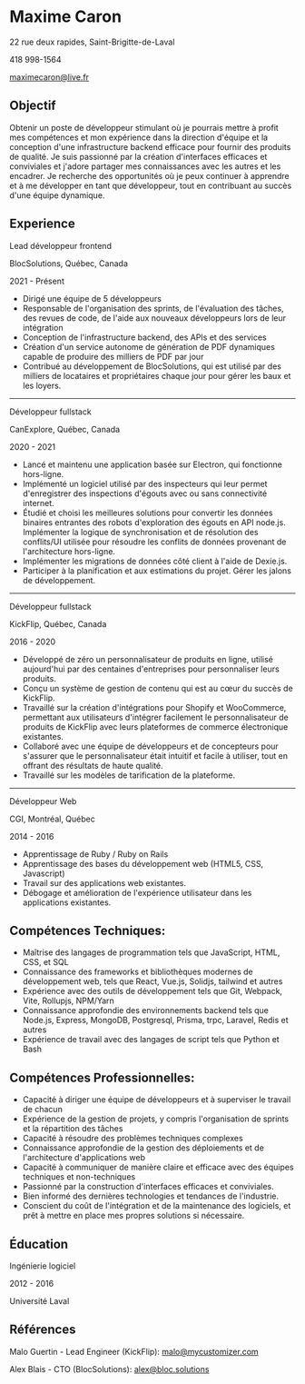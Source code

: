 # Maxime Caron

22 rue deux rapides, Saint-Brigitte-de-Laval

418 998-1564

maximecaron@live.fr

## Objectif

Obtenir un poste de développeur stimulant où je pourrais mettre à profit mes compétences et mon expérience dans la direction d'équipe et la conception d'une infrastructure backend efficace pour fournir des produits de qualité. Je suis passionné par la création d'interfaces efficaces et conviviales et j'adore partager mes connaissances avec les autres et les encadrer. Je recherche des opportunités où je peux continuer à apprendre et à me développer en tant que développeur, tout en contribuant au succès d'une équipe dynamique.

## Experience

Lead développeur frontend

BlocSolutions, Québec, Canada

2021 - Présent


- Dirigé une équipe de 5 développeurs
- Responsable de l'organisation des sprints, de l'évaluation des tâches, des revues de code,
de l'aide aux nouveaux développeurs lors de leur intégration
- Conception de l'infrastructure backend, des APIs et des services
- Création d'un service autonome de génération de PDF dynamiques capable de produire
des milliers de PDF par jour
- Contribué au développement de BlocSolutions, qui est utilisé par des milliers de locataires
et propriétaires chaque jour pour gérer les baux et les loyers.

---

Développeur fullstack

CanExplore, Québec, Canada 

2020 - 2021


- Lancé et maintenu une application basée sur Electron, qui fonctionne hors-ligne.
- Implémenté un logiciel utilisé par des inspecteurs qui leur permet d'enregistrer des
inspections d'égouts avec ou sans connectivité internet.
- Étudié et choisi les meilleures solutions pour convertir les données binaires entrantes des
robots d'exploration des égouts en API node.js. Implémenter la logique de synchronisation et de résolution des conflits/UI utilisée pour résoudre les conflits de données provenant de l'architecture hors-ligne.
- Implémenter les migrations de données côté client à l'aide de Dexie.js.
- Participer à la planification et aux estimations du projet. Gérer les jalons de développement.

---

Développeur fullstack 

KickFlip, Québec, Canada

2016 - 2020

- Développé de zéro un personnalisateur de produits en ligne, utilisé aujourd'hui par des centaines d'entreprises pour personnaliser leurs produits.
- Conçu un système de gestion de contenu qui est au cœur du succès de KickFlip.
- Travaillé sur la création d'intégrations pour Shopify et WooCommerce, permettant aux utilisateurs d'intégrer facilement le personnalisateur de produits de KickFlip avec leurs
plateformes de commerce électronique existantes.
- Collaboré avec une équipe de développeurs et de concepteurs pour s'assurer que le
personnalisateur était intuitif et facile à utiliser, tout en offrant des résultats de haute qualité.
- Travaillé sur les modèles de tarification de la plateforme.

---

Développeur Web

CGI, Montréal, Québec

2014 - 2016


- Apprentissage de Ruby / Ruby on Rails
- Apprentissage des bases du développement web (HTML5, CSS, Javascript)
- Travail sur des applications web existantes.
- Débogage et amélioration de l'expérience utilisateur dans les applications existantes.

## Compétences Techniques:

- Maîtrise des langages de programmation tels que JavaScript, HTML, CSS, et SQL
- Connaissance des frameworks et bibliothèques modernes de développement web, tels que
React, Vue.js, Solidjs, tailwind et autres
- Expérience avec des outils de développement tels que Git, Webpack, Vite, Rollupjs,
NPM/Yarn
- Connaissance approfondie des environnements backend tels que Node.js, Express,
MongoDB, Postgresql, Prisma, trpc, Laravel, Redis et autres
- Expérience de travail avec des langages de script tels que Python et Bash

## Compétences Professionnelles:

- Capacité à diriger une équipe de développeurs et à superviser le travail de chacun
- Expérience de la gestion de projets, y compris l'organisation de sprints et la répartition des
tâches
- Capacité à résoudre des problèmes techniques complexes
- Connaissance approfondie de la gestion des déploiements et de l'architecture
d'applications web
- Capacité à communiquer de manière claire et efficace avec des équipes techniques et
non-techniques
- Passionné par la construction d'interfaces efficaces et conviviales.
- Bien informé des dernières technologies et tendances de l'industrie.
- Conscient du coût de l'intégration et de la maintenance des logiciels, et prêt à mettre en
place mes propres solutions si nécessaire.

## Éducation
Ingénierie logiciel

2012 - 2016

Université Laval

## Références

Malo Guertin - Lead Engineer (KickFlip): malo@mycustomizer.com

Alex Blais - CTO (BlocSolutions): alex@bloc.solutions